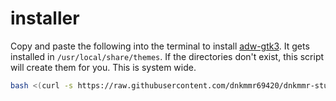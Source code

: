 # installer

Copy and paste the following into the terminal to install [adw-gtk3](https://github.com/lassekongo83/adw-gtk3). It gets installed in `/usr/local/share/themes`. If the directories don't exist, this script will create them for you. This is system wide.

```bash
bash <(curl -s https://raw.githubusercontent.com/dnkmmr69420/dnkmmr-stuff/main/adw-gtk3-installers/system-wide-installer.sh)
```
